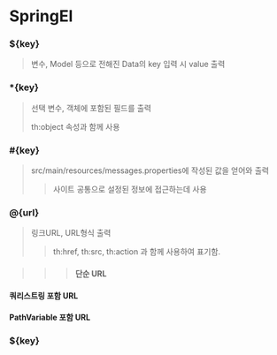 # SpringEl
### ${key}
> 변수, Model 등으로 전해진 Data의 key 입력 시 value 출력
> 
### *{key}
> 선택 변수, 객체에 포함된 필드를 출력
>
> th:object 속성과 함께 사용
### #{key}
> src/main/resources/messages.properties에 작성된 값을 얻어와 출력
>
> >사이트 공통으로 설정된 정보에 접근하는데 사용

### @{url}
> 링크URL, URL형식 출력
>> th:href, th:src, th:action 과 함께 사용하여 표기함.

>>> #### 단순 URL
#### 쿼리스트링 포함 URL
#### PathVariable 포함 URL
###

### ${key}
